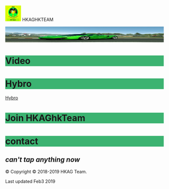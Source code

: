 <img src="IMG_20190127_184038.jpg" width="50" height="50"> HKAGHKTEAM

<img src="IMG_20190127_175456.jpg" width="950" height="50">



<h1 style="background-color:MediumSeaGreen;">Video</h1>
<h1 style="background-color:MediumSeaGreen;">Hybro</h1><a href="https://www.w3schools.com/html/">Hybro</a>


<h1 style="background-color:MediumSeaGreen;">Join HKAGhkTeam</h1>
<h1 style="background-color:MediumSeaGreen;"> contact </h1>


*can't tap anything now*
------------------------



© Copyright © 2018-2019 HKAG Team.

Last updated Feb3 2019
